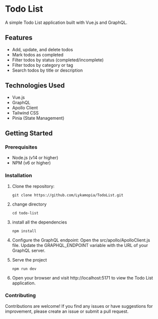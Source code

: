 # Todo List

A simple Todo List application built with Vue.js and GraphQL.

## Features

- Add, update, and delete todos
- Mark todos as completed
- Filter todos by status (completed/incomplete)
- Filter todos by category or tag
- Search todos by title or description

## Technologies Used

- Vue.js
- GraphQL
- Apollo Client
- Tailwind CSS
- Pinia (State Management)

## Getting Started

### Prerequisites

- Node.js (v14 or higher)
- NPM (v6 or higher)

### Installation

1. Clone the repository:

   ```shell
   git clone https://github.com/Lykamopia/TodoList.git
2. change directory

   ```shell
   cd todo-list
3. install all the dependencies 
 
   ```shell
   npm install
4. Configure the GraphQL endpoint:
    Open the src/apollo/ApolloClient.js file.
    Update the GRAPHQL_ENDPOINT variable with the URL of your GraphQL server.
5. Serve the project

   ```shell
   npm run dev
6. Open your browser and visit http://localhost:5171 to view the Todo List application.

### Contributing
Contributions are welcome! If you find any issues or have suggestions for improvement, please create an issue or submit a pull request.
